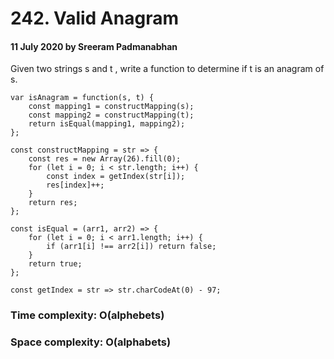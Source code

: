 # 242. Valid Anagram

#### 11 July 2020 by Sreeram Padmanabhan

Given two strings s and t , write a function to determine if t is an anagram of s.


    var isAnagram = function(s, t) {
        const mapping1 = constructMapping(s);
        const mapping2 = constructMapping(t);
        return isEqual(mapping1, mapping2);
    };

    const constructMapping = str => {
        const res = new Array(26).fill(0);
        for (let i = 0; i < str.length; i++) {
            const index = getIndex(str[i]);
            res[index]++;
        }
        return res;
    };

    const isEqual = (arr1, arr2) => {
        for (let i = 0; i < arr1.length; i++) {
            if (arr1[i] !== arr2[i]) return false;
        }
        return true;
    };

    const getIndex = str => str.charCodeAt(0) - 97;

### Time complexity: O(alphebets)
### Space complexity: O(alphabets)
